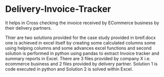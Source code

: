 # Delivery-Invoice-Tracker
It helps in Cross checking the invoice received by ECommerce business by their delivery partners.

Thier are two solutions provided for the case study provided in breif.docx one is achieved in excel itself by creating some calculated columns some using helping columns and some advances excel functions and second solution is performed in python using pandas to extract Invoice tracker and summary reports in Excel. There are 3 files provided by company X i.e. ecommerce business and 2 files provided by delivery partner. Solution 1 is code executed in python and Solution 2 is solved within Excel.
